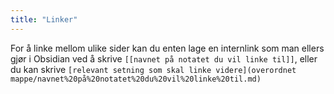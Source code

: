```yaml
---
title: "Linker"
---
```

For å linke mellom ulike sider kan du enten lage en internlink som man ellers gjør i Obsidian ved å skrive `[[navnet på notatet du vil linke til]]`, eller du kan skrive `[relevant setning som skal linke videre](overordnet mappe/navnet%20på%20notatet%20du%20vil%20linke%20til.md)`
